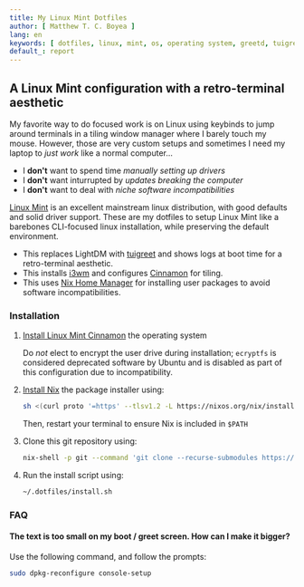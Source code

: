 ```yaml
---
title: My Linux Mint Dotfiles
author: [ Matthew T. C. Boyea ]
lang: en
keywords: [ dotfiles, linux, mint, os, operating system, greetd, tuigreet, cinnamon, i3, i3wm, nix, nix home manager ]
default_: report
---
```

## A Linux Mint configuration with a retro-terminal aesthetic

My favorite way to do focused work is on Linux using keybinds to jump around terminals in a tiling window manager where I barely touch my mouse.
However, those are very custom setups and sometimes I need my laptop to *just work* like a normal computer...

- I **don't** want to spend time *manually setting up drivers*
- I **don't** want inturrupted by *updates breaking the computer*
- I **don't** want to deal with *niche software incompatibilities*

[Linux Mint] is an excellent mainstream linux distribution, with good defaults and solid driver support.
These are my dotfiles to setup Linux Mint like a barebones CLI-focused linux installation, while preserving the default environment.

- This replaces LightDM with [tuigreet] and shows logs at boot time for a retro-terminal aesthetic.
- This installs [i3wm] and configures [Cinnamon] for tiling.
- This uses [Nix Home Manager] for installing user packages to avoid software incompatibilities.

### Installation

1. [Install Linux Mint Cinnamon](https://linuxmint.com/download.php) the operating system

   Do *not* elect to encrypt the user drive during installation; `ecryptfs` is considered deprecated software by Ubuntu and is disabled as part of this configuration due to incompatibility.

2. [Install Nix](https://nixos.org/download/) the package installer using:

   ```sh
   sh <(curl proto '=https' --tlsv1.2 -L https://nixos.org/nix/install) --daemon
   ```

   Then, restart your terminal to ensure Nix is included in `$PATH`

3. Clone this git repository using:

   ```sh
   nix-shell -p git --command 'git clone --recurse-submodules https://github.com/mboyea/.dotfiles ~/.dotfiles'
   ```

4. Run the install script using:

   ```sh
   ~/.dotfiles/install.sh
   ```

### FAQ

#### The text is too small on my boot / greet screen. How can I make it bigger?

Use the following command, and follow the prompts:

```sh
sudo dpkg-reconfigure console-setup
```

[Linux Mint]: https://linuxmint.com
[tuigreet]: https://github.com/apognu/tuigreet
[Cinnamon]: https://github.com/linuxmint/cinnamon
[i3wm]: https://i3wm.org/
[Nix Home Manager]: https://github.com/nix-community/home-manager
